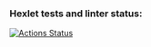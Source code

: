 ### Hexlet tests and linter status:
[![Actions Status](https://github.com/oleg-dixon/python-project-83/actions/workflows/hexlet-check.yml/badge.svg)](https://github.com/oleg-dixon/python-project-83/actions)